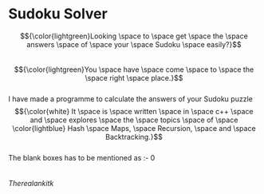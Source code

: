 # Sudoku Solver
$${\color{lightgreen}Looking \space to \space get \space the \space answers \space of \space your \space Sudoku \space easily?}$$<br>
$${\color{lightgreen}You \space have \space come \space to \space the \space right \space place.}$$<br>
I have made a programme to calculate the answers of your Sudoku puzzle<br>
$${\color{white} It \space is \space written \space in \space c++ \space and \space explores \space the \space topics \space of \space \color{lightblue} Hash \space Maps, \space Recursion, \space and \space Backtracking.}$$<br>
The blank boxes has to be mentioned as :- 0<br>
<br><br>
<i>Therealankitk</i>

